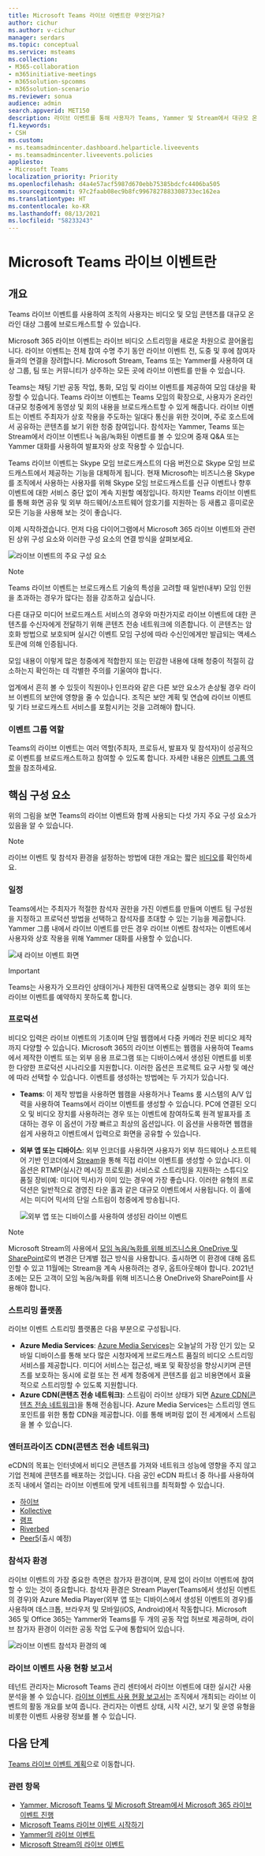 ```yaml
---
title: Microsoft Teams 라이브 이벤트란 무엇인가요?
author: cichur
ms.author: v-cichur
manager: serdars
ms.topic: conceptual
ms.service: msteams
ms.collection:
- M365-collaboration
- m365initiative-meetings
- m365solution-spcomms
- m365solution-scenario
ms.reviewer: sonua
audience: admin
search.appverid: MET150
description: 라이브 이벤트를 통해 사용자가 Teams, Yammer 및 Stream에서 대규모 온라인 청중에게 비디오 및 콘텐츠를 브로드캐스트할 수 있는 방법을 알아보세요.
f1.keywords:
- CSH
ms.custom:
- ms.teamsadmincenter.dashboard.helparticle.liveevents
- ms.teamsadmincenter.liveevents.policies
appliesto:
- Microsoft Teams
localization_priority: Priority
ms.openlocfilehash: d4a4e57acf5987d670ebb75385bdcfc4406ba505
ms.sourcegitcommit: 97c2faab08ec9b8fc9967827883308733ec162ea
ms.translationtype: HT
ms.contentlocale: ko-KR
ms.lasthandoff: 08/13/2021
ms.locfileid: "58233243"
---
```

# <a name="what-are-microsoft-teams-live-events"></a>Microsoft Teams 라이브 이벤트란

## <a name="overview"></a>개요

Teams 라이브 이벤트를 사용하여 조직의 사용자는 비디오 및 모임 콘텐츠를 대규모 온라인 대상 그룹에 브로드캐스트할 수 있습니다.

Microsoft 365 라이브 이벤트는 라이브 비디오 스트리밍을 새로운 차원으로 끌어올립니다. 라이브 이벤트는 전체 참여 수명 주기 동안 라이브 이벤트 전, 도중 및 후에 참여자들과의 연결을 장려합니다. Microsoft Stream, Teams 또는 Yammer를 사용하여 대상 그룹, 팀 또는 커뮤니티가 상주하는 모든 곳에 라이브 이벤트를 만들 수 있습니다.  

Teams는 채팅 기반 공동 작업, 통화, 모임 및 라이브 이벤트를 제공하여 모임 대상을 확장할 수 있습니다. Teams 라이브 이벤트는 Teams 모임의 확장으로, 사용자가 온라인 대규모 청중에게 동영상 및 회의 내용을 브로드캐스트할 수 있게 해줍니다. 라이브 이벤트는 이벤트 주최자가 상호 작용을 주도하는 일대다 통신을 위한 것이며, 주로 호스트에서 공유하는 콘텐츠를 보기 위한 청중 참여입니다. 참석자는 Yammer, Teams 또는 Stream에서 라이브 이벤트나 녹음/녹화된 이벤트를 볼 수 있으며 중재 Q&A 또는 Yammer 대화를 사용하여 발표자와 상호 작용할 수 있습니다.

Teams 라이브 이벤트는 Skype 모임 브로드캐스트의 다음 버전으로 Skype 모임 브로드캐스트에서 제공하는 기능을 대체하게 됩니다. 현재 Microsoft는 비즈니스용 Skype를 조직에서 사용하는 사용자를 위해 Skype 모임 브로드캐스트를 신규 이벤트나 향후 이벤트에 대한 서비스 중단 없이 계속 지원할 예정입니다. 하지만 Teams 라이브 이벤트를 통해 화면 공유 및 외부 하드웨어/소프트웨어 암호기를 지원하는 등 새롭고 흥미로운 모든 기능을 사용해 보는 것이 좋습니다.

이제 시작하겠습니다. 먼저 다음 다이어그램에서 Microsoft 365 라이브 이벤트와 관련된 상위 구성 요소와 이러한 구성 요소의 연결 방식을 살펴보세요.

![라이브 이벤트의 주요 구성 요소](../media/live-event-flow-diagram1.png  "라이브 이벤트, 예약, 운영, 스트림 플랫폼, 인증된 타사 eCDN 공급업체의 주요 구성 요소")

> [!Note]
> Teams 라이브 이벤트는 브로드캐스트 기술의 특성을 고려할 때 일반(내부) 모임 인원을 초과하는 경우가 많다는 점을 강조하고 싶습니다.
>
> 다른 대규모 미디어 브로드캐스트 서비스의 경우와 마찬가지로 라이브 이벤트에 대한 콘텐츠를 수신자에게 전달하기 위해 콘텐츠 전송 네트워크에 의존합니다. 이 콘텐츠는 암호화 방법으로 보호되며 실시간 이벤트 모임 구성에 따라 수신인에게만 발급되는 액세스 토큰에 의해 인증됩니다.
>
> 모임 내용이 이렇게 많은 청중에게 적합한지 또는 민감한 내용에 대해 청중이 적절히 감소하는지 확인하는 데 각별한 주의를 기울여야 합니다.  
>
> 업계에서 흔히 볼 수 있듯이 직원이나 인프라와 같은 다른 보안 요소가 손상될 경우 라이브 이벤트의 보안에 영향을 줄 수 있습니다. 조직은 보안 계획 및 연습에 라이브 이벤트 및 기타 브로드캐스트 서비스를 포함시키는 것을 고려해야 합니다.

### <a name="event-group-roles"></a>이벤트 그룹 역할

Teams의 라이브 이벤트는 여러 역할(주최자, 프로듀서, 발표자 및 참석자)이 성공적으로 이벤트를 브로드캐스트하고 참여할 수 있도록 합니다. 자세한 내용은 [이벤트 그룹 역할](https://support.office.com/article/get-started-with-microsoft-teams-live-events-d077fec2-a058-483e-9ab5-1494afda578a?ui=en-US&rs=en-US&ad=US#bkmk_roles)을 참조하세요.

## <a name="key-components"></a>핵심 구성 요소

위의 그림을 보면 Teams의 라이브 이벤트와 함께 사용되는 다섯 가지 주요 구성 요소가 있음을 알 수 있습니다.

> [!NOTE]
> 라이브 이벤트 및 참석자 환경을 설정하는 방법에 대한 개요는 짧은 [비디오](https://support.office.com/article/video-plan-and-schedule-a-live-event-f92363a0-6d98-46d2-bdd9-f2248075e502)를 확인하세요.

### <a name="scheduling"></a>일정

Teams에서는 주최자가 적절한 참석자 권한을 가진 이벤트를 만들며 이벤트 팀 구성원을 지정하고 프로덕션 방법을 선택하고 참석자를 초대할 수 있는 기능을 제공합니다. Yammer 그룹 내에서 라이브 이벤트를 만든 경우 라이브 이벤트 참석자는 이벤트에서 사용자와 상호 작용을 위해 Yammer 대화를 사용할 수 있습니다.

![새 라이브 이벤트 화면](../media/teams-live-events-schedule.png "새 라이브 이벤트를 만들고 예약하기 위한 새 라이브 이벤트 화면이 표시된 스크린샷")

> [!IMPORTANT]
> Teams는 사용자가 오프라인 상태이거나 제한된 대역폭으로 실행되는 경우 회의 또는 라이브 이벤트를 예약하지 못하도록 합니다.

### <a name="production"></a>프로덕션

비디오 입력은 라이브 이벤트의 기초이며 단일 웹캠에서 다중 카메라 전문 비디오 제작까지 다양할 수 있습니다. Microsoft 365의 라이브 이벤트는 웹캠을 사용하여 Teams에서 제작한 이벤트 또는 외부 응용 프로그램 또는 디바이스에서 생성된 이벤트를 비롯한 다양한 프로덕션 시나리오를 지원합니다. 이러한 옵션은 프로젝트 요구 사항 및 예산에 따라 선택할 수 있습니다. 이벤트를 생성하는 방법에는 두 가지가 있습니다.

- **Teams**: 이 제작 방법을 사용하면 웹캠을 사용하거나 Teams 룸 시스템의 A/V 입력을 사용하여 Teams에서 라이브 이벤트를 생성할 수 있습니다. PC에 연결된 오디오 및 비디오 장치를 사용하려는 경우 또는 이벤트에 참여하도록 원격 발표자를 초대하는 경우 이 옵션이 가장 빠르고 최상의 옵션입니다. 이 옵션을 사용하면 웹캠을 쉽게 사용하고 이벤트에서 입력으로 화면을 공유할 수 있습니다.

- **외부 앱 또는 디바이스**: 외부 인코더를 사용하면 사용자가 외부 하드웨어나 소프트웨어 기반 인코더에서 [Stream](https://stream.microsoft.com)을 통해 직접 라이브 이벤트를 생성할 수 있습니다. 이 옵션은 RTMP(실시간 메시징 프로토콜) 서비스로 스트리밍을 지원하는 스튜디오 품질 장비(예: 미디어 믹서)가 이미 있는 경우에 가장 좋습니다. 이러한 유형의 프로덕션은 일반적으로 경영진 타운 홀과 같은 대규모 이벤트에서 사용됩니다. 이 홀에서는 미디어 믹서의 단일 스트림이 청중에게 방송됩니다.

    ![외부 앱 또는 디바이스를 사용하여 생성된 라이브 이벤트](../media/teams-live-events-external-encoder.png "외부 앱 또는 기기 제작 방법을 사용하여 생성된 라이브 이벤트를 보여주는 스크린샷")

>[!Note]
> Microsoft Stream의 사용에서 [모임 녹음/녹화를 위해 비즈니스용 OneDrive 및 SharePoint](../tmr-meeting-recording-change.md)로의 변경은 단계별 접근 방식을 사용합니다. 출시하면 이 환경에 대해 옵트인할 수 있고 11월에는 Stream을 계속 사용하려는 경우, 옵트아웃해야 합니다. 2021년 초에는 모든 고객이 모임 녹음/녹화를 위해 비즈니스용 OneDrive와 SharePoint를 사용해야 합니다.

### <a name="streaming-platform"></a>스트리밍 플랫폼

라이브 이벤트 스트리밍 플랫폼은 다음 부분으로 구성됩니다.

- **Azure Media Services**:  [Azure Media Services](/azure/media-services/previous/)는 오늘날의 가장 인기 있는 모바일 디바이스를 통해 보다 많은 시청자에게 브로드캐스트 품질의 비디오 스트리밍 서비스를 제공합니다. 미디어 서비스는 접근성, 배포 및 확장성을 향상시키며 콘텐츠를 보호하는 동시에 로컬 또는 전 세계 청중에게 콘텐츠를 쉽고 비용면에서 효율적으로 스트리밍할 수 있도록 지원합니다.
- **Azure CDN(콘텐츠 전송 네트워크)**:  스트림이 라이브 상태가 되면 [Azure CDN(콘텐츠 전송 네트워크)](/azure/cdn/)을 통해 전송됩니다. Azure Media Services는 스트리밍 엔드포인트를 위한 통합 CDN을 제공합니다. 이를 통해 버퍼링 없이 전 세계에서 스트림을 볼 수 있습니다.

### <a name="enterprise-content-delivery-network-ecdn"></a>엔터프라이즈 CDN(콘텐츠 전송 네트워크)

eCDN의 목표는 인터넷에서 비디오 콘텐츠를 가져와 네트워크 성능에 영향을 주지 않고 기업 전체에 콘텐츠를 배포하는 것입니다. 다음 공인 eCDN 파트너 중 하나를 사용하여 조직 내에서 열리는 라이브 이벤트에 맞게 네트워크를 최적화할 수 있습니다.

- [하이브](https://www.hivestreaming.com/partners/integration-partners/microsoft/)
- [Kollective](https://kollective.com/ecdn-solutions/microsoft-live-events/)
- [램프](https://rampecdn.com)
- [Riverbed](https://www.riverbed.com/solutions/office-365.html)
- [Peer5](https://www.peer5.com/)(출시 예정)

### <a name="attendee-experience"></a>참석자 환경

라이브 이벤트의 가장 중요한 측면은 참가자 환경이며, 문제 없이 라이브 이벤트에 참여할 수 있는 것이 중요합니다. 참석자 환경은 Stream Player(Teams에서 생성된 이벤트의 경우)와 Azure Media Player(외부 앱 또는 디바이스에서 생성된 이벤트의 경우)를 사용하며 데스크톱, 브라우저 및 모바일(iOS, Android)에서 작동합니다. Microsoft 365 및 Office 365는 Yammer와 Teams를 두 개의 공동 작업 허브로 제공하며, 라이브 참가자 환경이 이러한 공동 작업 도구에 통합되어 있습니다.

![라이브 이벤트 참석자 환경의 예](../media/teams-live-events-attendee.png "라이브 이벤트 참석자 환경을 보여 주는 스크린샷")

### <a name="live-event-usage-report"></a>라이브 이벤트 사용 현황 보고서

테넌트 관리자는 Microsoft Teams 관리 센터에서 라이브 이벤트에 대한 실시간 사용 분석을 볼 수 있습니다.  [라이브 이벤트 사용 현황 보고서](../teams-analytics-and-reports/teams-live-event-usage-report.md)는 조직에서 개최되는 라이브 이벤트의 활동 개요를 보여 줍니다.  관리자는 이벤트 상태, 시작 시간, 보기 및 운영 유형을 비롯한 이벤트 사용량 정보를 볼 수 있습니다.  

## <a name="next-steps"></a>다음 단계

[Teams 라이브 이벤트 계획](plan-for-teams-live-events.md)으로 이동합니다.

### <a name="related-topics"></a>관련 항목

- [Yammer, Microsoft Teams 및 Microsoft Stream에서 Microsoft 365 라이브 이벤트 진행](/stream/live-event-m365)
- [Microsoft Teams 라이브 이벤트 시작하기](https://support.office.com/article/d077fec2-a058-483e-9ab5-1494afda578a)
- [Yammer의 라이브 이벤트](https://support.office.com/article/live-events-in-yammer-4ece0ee2-c268-4636-bf2a-16e454befe57)
- [Microsoft Stream의 라이브 이벤트](/stream/live-event-overview)
